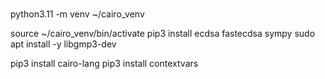 # 

python3.11 -m venv ~/cairo_venv

source ~/cairo_venv/bin/activate
pip3 install ecdsa fastecdsa sympy
sudo apt install -y libgmp3-dev

pip3 install cairo-lang
pip3 install contextvars


